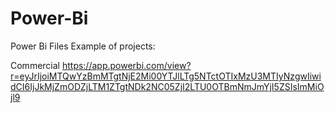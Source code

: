 # Power-Bi
Power Bi Files
Example of projects:

Commercial
https://app.powerbi.com/view?r=eyJrIjoiMTQwYzBmMTgtNjE2Mi00YTJlLTg5NTctOTIxMzU3MTIyNzgwIiwidCI6IjJkMjZmODZjLTM1ZTgtNDk2NC05ZjI2LTU0OTBmNmJmYjI5ZSIsImMiOjl9
